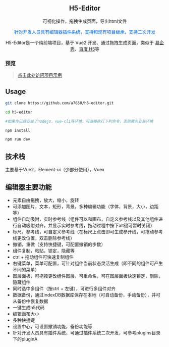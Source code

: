 <h2 align="center">H5-Editor </h2>
<p align="center">可视化操作，拖拽生成页面，导出html文件</p>
<p align="center" style="color:#0366d6;">针对开发人员具有编辑器插件系统，支持和现有项目继承，支持二次开发</p>
<p align="center">H5-Editor是一个纯前端项目，基于 Vue2 开发、通过拖拽生成页面，类似于 <a href="http://www.eqxiu.com">易企秀</a>、<a href="https://h5.baidu.com">百度 H5</a>等</p>


### 预览

> [点击此处访问项目示例](http://49.235.89.23/poster)

                                                      
## Usage

```bash
git clone https://github.com/a7650/h5-editor.git

cd h5-editor

#如果你已经安装了nodejs，vue-cli等环境，可直接执行下列命令，否则需先安装环境

npm install

npm run dev
```

## 技术栈

主要基于Vue2，Element-ui（少部分使用），Vuex

## 编辑器主要功能

   - 元素自由拖拽，放大，缩小，旋转
   - 可添加图片，文本，矩形，背景。多种编辑功能（字体，背景，大小，边距等）
   - 组件自动吸附，实时参考线（组件可以和画布，自定义参考线以及其他组件进行自动吸附对齐，并显示实时参考线，拖动过程中按下alt键可暂时关闭）
   - 标尺，参考线，可自定义参考线（在标尺上点击即可生成参开线，可拖动参考线更改位置，双击删除参考线）
   - 撤销，重做（支持快捷键，可配置撤销的步数）
   - 组件复制，粘贴，锁定，隐藏等
   - ctrl + 拖动组件可快速复制组件
   - 右键菜单，菜单可配置，可针对组件当前状态灵活生成（即不同的组件可产生不同的菜单）
   - 图层面板，可拖拽更改组件图层，可重命名，可在图层面板快速锁定，删除，隐藏组件
   - 同时选中多组件（按ctrl + 左键），可进行多组件对齐
   - 数据备份，通过indexDB数据库保存在本地（可自动备份，手动备份），并可从备份中恢复数据
   - 一键生成h5代码
   - 编辑画布大小
   - 多种快捷键
   - 设置中心，可设置撤销功能，备份功能等
   - 针对开发人员具有插件系统，可通过插件系统二次开发，可参考plugins目录下的pluginA

